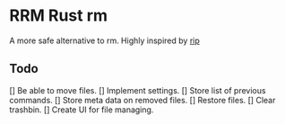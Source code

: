 # RRM Rust rm

A more safe alternative to rm. Highly inspired by [rip](https://github.com/nivekuil/rip)


## Todo

[] Be able to move files.
[] Implement settings.
[] Store list of previous commands.
[] Store meta data on removed files.
[] Restore files.
[] Clear trashbin.
[] Create UI for file managing.


